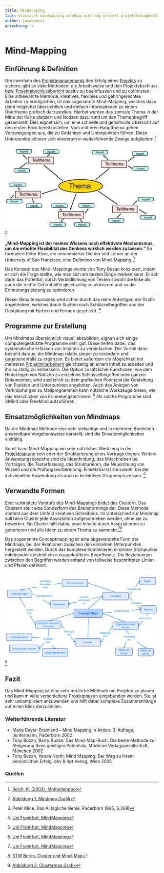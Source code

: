 ```yaml
---
title: Mindmapping
tags: klassisch mindmapping mindmap mind map projekt projektmanagement
author: jacobbocai
anrechnung: k
---
```


# Mind-Mapping

## Einführung & Definition

Um innerhalb des [Projektmanagements](https://github.com/ManagingProjectsSuccessfully/ManagingProjectsSuccessfully.github.io/blob/main/kb/Projektmanagement.md) den Erfolg eines [Projekts](https://github.com/jonaskarg187/ManagingProjectsSuccessfully.github.io/blob/main/kb/Projekt.md) zu sichern, gibt es viele Methoden, die Arbeitsweise und den Projektabschluss bzw. [Projektabschlussbericht](https://github.com/ManagingProjectsSuccessfully/ManagingProjectsSuccessfully.github.io/blob/main/kb/Projektabschlussbericht.md) positiv zu beeinflussen und zu optimieren.
Eine altbewährte Methode, kreatives, flexibles und gehirngerechtes Arbeiten zu ermöglichen, ist das sogenannte Mind-Mapping, welches dazu dient möglichst übersichtlich und einfach Informationen zu einem Überthema grafisch darzustellen. 
Hierbei werden das zentrale Thema in der Mitte der Karte platziert und Notizen dazu rund um den Themenbegriff gesammelt. Dies eignet sich, um eine schnelle und gehaltvolle Übersicht auf den ersten Blick bereitzustellen.
Vom mittleren Hauptthema gehen Verzweigungen aus, die zu Gedanken und Unterpunkten führen.
Diese Unterpunkte können sich wiederum in weiterführende Zweige aufgliedern.[^1]

![Abbildung](Mindmapping/schema_mindmap.jpg) [^2]

**„Mind-Mapping ist der meines Wissens nach effektivste Mechanismus, um die erhöhte Flexibilität des Denkens wirklich werden zu lassen.“**
So formuliert Peter Kline, ein renommierter Dichter und Lehrer an der University of San Francisco, eine Definition von Mind-Mapping [^3]

Das Konzept des Mind-Mappings wurde von Tony Buzan konzipiert, indem er sich die Frage stellte, wie man sich am besten Dinge merken kann. Er sah darin das Potential, durch Verbildlichung von Texten sowohl die linke als auch die rechte Gehirnhälfte gleichzeitig zu aktivieren und so die Erinnerungsleistung zu optimieren.

Dieser Behaltensprozess wird schon durch das reine Anfertigen der Grafik angetrieben, welches durch Suchen nach Schlüsselbegriffen und der Gestaltung mit Farben und Formen geschieht. [^4]

## Programme zur Erstellung

Um Mindmaps übersichtlich visuell abzubilden, eignen sich einige computergestützte Programme sehr gut. Diese helfen dabei, das systematische Erfassen von Inhalten zu vereinfachen. 
Der Vorteil darin besteht daraus, die Mindmap relativ simpel zu verändern und gegebenenfalls zu ergänzen. Es bietet außerdem die Möglichkeit mit mehreren [Projektmitarbeitern](https://github.com/Emi1404/ManagingProjectsSuccessfully.github.io/blob/a1985504cd4d3fbcee13109d0b2090a80a2de518/kb/Projektmitarbeiter.md) gleichzeitig an einem Inhalt zu arbeiten und ihn so stetig zu verbessern. 
Die Option zusätzlicher Funktionen, wie dem Hinterlegen von Notizen zu einzelnen Schlüsselbegriffen oder ganzen Dokumenten, wird zusätzlich zu dem grafischen Potenzial der Gestaltung von Punkten und Unterpunkten angeboten. Auch das Anlegen von Verknüpfungen zu Mailprogrammen kann nützliche Werkzeuge bieten, wie das Verschicken von Erinnerungsterminen. [^4]
Als solche Programme sind XMind oder FreeMind aufzuführen.

## Einsatzmöglichkeiten von Mindmaps

Da die Mindmap Methode eine sehr vielseitige und in mehreren Bereichen anwendbare Vorgehensweise darstellt, sind die Einsatzmöglichkeiten vielfältig.

Somit kann Mind-Mapping ein sehr nützliches Werkzeug in der [Projektplanung](https://github.com/ManagingProjectsSuccessfully/ManagingProjectsSuccessfully.github.io/blob/main/kb/Projektplanung.md) sein oder der Strukturierung eines Vortrags dienen. Weitere Anwendungsbereiche sind die Ideenfindung, das Mitschreiben bei Vorträgen, die Texterfassung, das Strukturieren, die Neuordnung von Wissen und die Prüfungsvorbereitung. Einsetzbar ist sie sowohl bei der individuellen Anwendung als auch in kollektiven Gruppenprozessen. [^4]

## Verwandte Formen

Eine verbreitete Vorstufe des Mind-Mappings bildet das Clustern. Das Clustern stellt eine Sonderform des Brainstormings dar. Diese Methode stammt aus dem Umfeld kreativen Schreibens. Im Unterschied zur Mindmap soll beim Cluster jede Assoziation aufgeschrieben werden, ohne sie zu bewerten. Ein Cluster hilft dabei, neue Inhalte durch Assoziationen zu generieren und alle Ideen zu einem Thema zu sammeln.[^4][^5] 

Das sogenannte Conceptmapping ist eine abgewandelte Form der Mindmap, bei der Relationen zwischen den einzelnen Unterpunkten hergestellt werden. Durch das komplexe Kombinieren einzelner Stichpunkte miteinander entsteht ein aussagekräftiges Begriffsnetz. Die Beziehungen zwischen den Begriffen werden anhand von teilweise beschrifteten Linien und Pfeilen definiert. 

![Abbildung](Mindmapping/Concept-map_Visual_Header.jpg) [^6]

## Fazit

Das Mind-Mapping ist eine sehr nützliche Methode um Projekte zu planen und kann in viele verschiedene Projektphasen eingebunden werden.
Sie ist sehr unkompliziert anzuwenden und hilft dabei komplexe Zusammenhänge auf einen Blick darzustellen.

### Weiterführende Literatur

* Maria Beyer: Brainland – Mind Mapping in Aktion. 3. Auflage, Junfermann, Paderborn 2002
* Tony Buzan, Barry Buzan: Das Mind-Map-Buch. Die beste Methode zur Steigerung Ihres geistigen Potentials. Moderne Verlagsgesellschaft, München 2002
* Tony Buzan, Vanda North: Mind Mapping. Der Weg zu Ihrem persönlichen Erfolg. öbv & hpt Verlag, Wien 2005

### Quellen

[^1]: [Reich, K, (2003), Methodenpool](http://methodenpool.uni-koeln.de/download/mindmapping.pdf)
[^2]: [Abbildung 1, Mindmap Grafik](https://www.virtuos.uni-osnabrueck.de/en/hochschuldidaktik/methoden/mindmap.html)
[^3]: Peter Kline, Das Alltägliche Genie, Paderborn 1995, S.369) 
[^4]: [Uni Frankfurt, MindMapping](https://www.uni-frankfurt.de/53571999/Mindmapping)
[^5]: [STW Berlin, Cluster und Mind-Map](https://www.stw.berlin/assets/sw-berlin/bereiche/beratung/Schreibzentrum/Lernmaterialien/Handout_Cluster_Mind_Map_Webseite_2020.pdf)
[^6]: [Abbildung 2, Clustermap Grafik](https://mint-zirkel.de/2019/08/concept-maps/)

